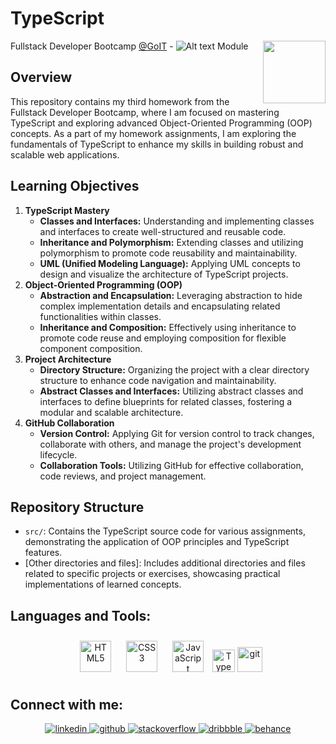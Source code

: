 # TypeScript
<img align="right" src="https://media.giphy.com/media/du3J3cXyzhj75IOgvA/giphy.gif" width="100"/>

Fullstack Developer Bootcamp [@GoIT](https://goit.global/us/) - ![Alt text](https://img.shields.io/badge/TypeScript-3178C6.svg?style=for-the-badge&logo=TypeScript&logoColor=white) Module

## Overview

This repository contains my third homework from the Fullstack Developer Bootcamp, where I am focused on mastering TypeScript and exploring advanced Object-Oriented Programming (OOP) concepts. As a part of my homework assignments, I am exploring the fundamentals of TypeScript to enhance my skills in building robust and scalable web applications.

## Learning Objectives

1. **TypeScript Mastery**
   - **Classes and Interfaces:** Understanding and implementing classes and interfaces to create well-structured and reusable code.
   - **Inheritance and Polymorphism:** Extending classes and utilizing polymorphism to promote code reusability and maintainability.
   - **UML (Unified Modeling Language):** Applying UML concepts to design and visualize the architecture of TypeScript projects.
1. **Object-Oriented Programming (OOP)**
   - **Abstraction and Encapsulation:** Leveraging abstraction to hide complex implementation details and encapsulating related functionalities within classes.
   - **Inheritance and Composition:** Effectively using inheritance to promote code reuse and employing composition for flexible component composition.
1. **Project Architecture**
   - **Directory Structure:** Organizing the project with a clear directory structure to enhance code navigation and maintainability.
   - **Abstract Classes and Interfaces:** Utilizing abstract classes and interfaces to define blueprints for related classes, fostering a modular and scalable architecture.
1. **GitHub Collaboration**
   - **Version Control:** Applying Git for version control to track changes, collaborate with others, and manage the project's development lifecycle.
   - **Collaboration Tools:** Utilizing GitHub for effective collaboration, code reviews, and project management.

## Repository Structure

- `src/`: Contains the TypeScript source code for various assignments, demonstrating the application of OOP principles and TypeScript features.
- [Other directories and files]: Includes additional directories and files related to specific projects or exercises, showcasing practical implementations of learned concepts.

## Languages and Tools:

<div align="center">  
 
<a href="https://en.wikipedia.org/wiki/HTML5" target="_blank"><img style="margin: 10px" src="https://profilinator.rishav.dev/skills-assets/html5-original-wordmark.svg" alt="HTML5" height="50" /></a>
<a href="https://www.w3schools.com/css/" target="_blank"><img style="margin: 10px" src="https://profilinator.rishav.dev/skills-assets/css3-original-wordmark.svg" alt="CSS3" height="50" /></a>
<a href="https://www.javascript.com/" target="_blank"><img style="margin: 10px" src="https://profilinator.rishav.dev/skills-assets/javascript-original.svg" alt="JavaScript" height="50" /></a>
<a href="https://www.typescriptlang.org/" target="_blank" rel="noreferrer"><img src="https://raw.githubusercontent.com/danielcranney/readme-generator/main/public/icons/skills/typescript-colored.svg" width="36" height="36" alt="TypeScript" /></a>
<a href="https://git-scm.com/" target="_blank" rel="noreferrer"> <img src="https://www.vectorlogo.zone/logos/git-scm/git-scm-icon.svg" alt="git" width="40" height="40"/></a>
</div>

## Connect with me:

<div align="center">
<a href="https://linkedin.com/in/alex-smagin29" target="_blank">
<img src=https://img.shields.io/badge/linkedin-%231E77B5.svg?&style=for-the-badge&logo=linkedin&logoColor=white alt=linkedin style="margin-bottom: 5px;" />
</a>
<a href="https://github.com/alexandrbig1" target="_blank">
<img src=https://img.shields.io/badge/github-%2324292e.svg?&style=for-the-badge&logo=github&logoColor=white alt=github style="margin-bottom: 5px;" />
</a>
  <a href="https://stackoverflow.com/users/22484161/alex-smagin" target="_blank">
<img src=https://img.shields.io/badge/stackoverflow-%23F28032.svg?&style=for-the-badge&logo=stackoverflow&logoColor=white alt=stackoverflow style="margin-bottom: 5px;" />
</a>
<a href="https://dribbble.com/Alexandrbig1" target="_blank">
<img src=https://img.shields.io/badge/dribbble-%23E45285.svg?&style=for-the-badge&logo=dribbble&logoColor=white alt=dribbble style="margin-bottom: 5px;" />
</a>
<a href="https://www.behance.net/a1126" target="_blank">
<img src=https://img.shields.io/badge/behance-%23191919.svg?&style=for-the-badge&logo=behance&logoColor=white alt=behance style="margin-bottom: 5px;" />
</a>  
</div>
